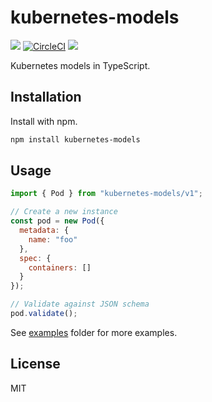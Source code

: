 # kubernetes-models

[![](https://img.shields.io/npm/v/kubernetes-models.svg)](https://www.npmjs.com/package/kubernetes-models) [![CircleCI](https://circleci.com/gh/tommy351/kubernetes-models-ts/tree/master.svg?style=svg)](https://circleci.com/gh/tommy351/kubernetes-models-ts/tree/master) [![](https://img.shields.io/badge/kubernetes-1.15.3-green.svg)](https://github.com/kubernetes/kubernetes/tree/v1.15.3)

Kubernetes models in TypeScript.

## Installation

Install with npm.

```sh
npm install kubernetes-models
```

## Usage

```js
import { Pod } from "kubernetes-models/v1";

// Create a new instance
const pod = new Pod({
  metadata: {
    name: "foo"
  },
  spec: {
    containers: []
  }
});

// Validate against JSON schema
pod.validate();
```

See [examples](examples) folder for more examples.

## License

MIT
